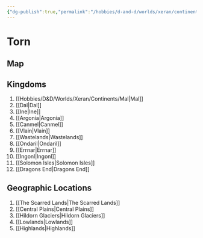 ```yaml
---
{"dg-publish":true,"permalink":"/hobbies/d-and-d/worlds/xeran/continents/torn/","tags":"gardenEntry","dgHomeLink":true,"dgPassFrontmatter":false}
---
```



# Torn

## Map


## Kingdoms
1. [[Hobbies/D&D/Worlds/Xeran/Continents/Mal|Mal]]
2. [[Dal|Dal]]
3. [[Ine|Ine]]
4. [[Argonia|Argonia]]
5. [[Canmel|Canmel]]
6. [[Vlain|Vlain]]
7. [[Wastelands|Wastelands]]
8. [[Ondaril|Ondaril]]
9. [[Errnar|Errnar]]
10. [[Ingonl|Ingonl]]
11. [[Solomon Isles|Solomon Isles]]
12. [[Dragons End|Dragons End]]


## Geographic Locations
1. [[The Scarred Lands|The Scarred Lands]]
2. [[Central Plains|Central Plains]]
3. [[Hildorn Glaciers|Hildorn Glaciers]]
4. [[Lowlands|Lowlands]]
5. [[Highlands|Highlands]]